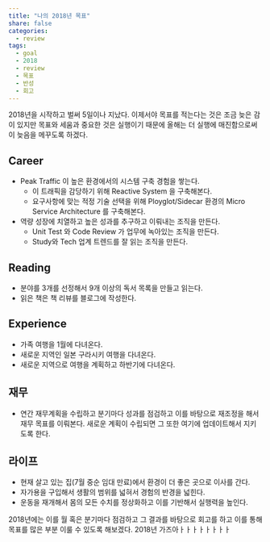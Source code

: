 ```yaml
---
title: "나의 2018년 목표"
share: false
categories:
  - review
tags:
  - goal
  - 2018
  - review
  - 목표
  - 반성
  - 회고
---
```


2018년을 시작하고 벌써 5일이나 지났다. 이제서야 목표를 적는다는 것은 조금 늦은 감이 있지만 목표와 세움과 중요한 것은 실행이기 때문에 올해는 더 실행에 매진함으로써 이 늦음을 메꾸도록 하겠다.

## Career

* Peak Traffic 이 높은 환경에서의 시스템 구축 경험을 쌓는다.
  * 이 트래픽을 감당하기 위해 Reactive System 을 구축해본다.
  * 요구사항에 맞는 적정 기술 선택을 위해 Ployglot/Sidecar 환경의 Micro Service Architecture 를 구축해본다.
* 역량 성장에 치열하고 높은 성과를 추구하고 이뤄내는 조직을 만든다.
  * Unit Test 와 Code Review 가 업무에 녹아있는 조직을 만든다.
  * Study와 Tech 업계 트렌드를 잘 읽는 조직을 만든다.


## Reading

* 분야를 3개를 선정해서 9개 이상의 독서 목록을 만들고 읽는다.
* 읽은 책은 책 리뷰를 블로그에 작성한다.


## Experience

* 가족 여행을 1월에 다녀온다.
* 새로운 지역인 일본 구라시키 여행을 다녀온다.
* 새로운 지역으로 여행을 계획하고 하반기에 다녀온다.


## 재무

* 연간 재무계획을 수립하고 분기마다 성과를 점검하고 이를 바탕으로 재조정을 해서 재무 목표를 이뤄본다. 새로운 계획이 수립되면 그 또한 여기에 업데이트해서 지키도록 한다.


## 라이프

* 현재 살고 있는 집(7월 중순 임대 만료)에서 환경이 더 좋은 곳으로 이사를 간다.
* 자가용을 구입해서 생활의 범위를 넓혀서 경험의 반경을 넓힌다.
* 운동을 재개해서 몸의 모든 수치를 정상화하고 이를 기반해서 실행력을 높인다.


2018년에는 이를 월 혹은 분기마다 점검하고 그 결과를 바탕으로 회고를 하고 이를 통해 목표를 많은 부분 이룰 수 있도록 해보겠다. 2018년 가즈아ㅏㅏㅏㅏㅏㅏㅏㅏ
